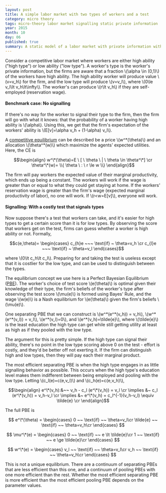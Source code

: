 ```yaml
---
layout: post
title: A simple labor market with two types of workers and a test
category: micro theory
tags: micro-theory labor market signalling static private information
year: 2015
month: 10
day: 06
published: true
summary: A static model of a labor market with private information with two two types of workers. What happens if a test reveals a worker's type?
---
```


Consider a competitive labor market where workers are either high ability ("high type") or low ability ("low type"). A worker's type is the worker's private information, but the firms are aware that a fraction \\(\alpha \in (0,1)\\) of the workers have high ability. The high ability worker will produce value \\(v=v_h\\) for the firm, and the low type will produce \\(v=v_l\\), where \\(0\le v_l\lt v_h\lt\infty\\). The worker's can produce \\(r\lt v_h\\) if they are self-employed (reservation wage).

#### Benchmark case: No signalling

If there's no way for the worker to signal their type to the firm, then the firm will go with what it knows: that the probability of a worker having high ability is \\(\alpha\\). Using this, we get that the firm's expectation of the workers' ability is \\(E[v]=\alpha v_h + (1-\alpha) v_l\\).

A [competitive equilibrium](https://en.wikipedia.org/wiki/Competitive_equilibrium) can be described be a price \\(w^\*(\theta)\\) and an allocation \\(\theta^\*(w)\\) which maximize the agents' expected utilities. Here, the CE is

$$\begin{align}
w^\*(\theta)=E \ [ \ \theta \ | \ \theta \in \theta^\*] \cr
\theta^\*(w)= \\{ \theta \ : \ r \le w \\}
\end{align}$$

The firm will pay workers the expected value of their marginal productivity, which ends up being a constant. The workers will work if the wage is greater than or equal to what they could get staying at home. If the workers' reservation wage is greater than the firm's wage (expected marginal productivity of labor), no one will work. If \\(r<w=E[v]\\), everyone will work.

#### Signalling: With a costly test that signals types

Now suppose there's a test that workers can take, and it's easier for high types to get a certain score than it is for low types. By observing the score that workers get on the test, firms can guess whether a worker is high ability or not. Formally,

$$c(e,\theta)=
\begin{cases}
c_{h}e ~~~ \text{if} ~ \theta=v_h \cr
c_{l}e ~~~ \text{if} ~ \theta=v_l
\end{cases}$$

where \\(0\lt c_h\lt c_l\\). Preparing for and taking the test is useless except that it is costlier for the low type, and can be used to distinguish between the types.

The equilibrium concept we use here is a Perfect Bayesian Equilibrium ([PBE](https://en.wikipedia.org/wiki/Bayesian_game#Perfect_Bayesian_equilibrium)). The worker's choice of test score \\(e(\theta)\\) is optimal given their knowledge of their type, the firm's beliefs of the worker's type after observing the test score \\(\mu(e)\\) is formed using Bayes' Rule, and the wage \\(w(e)\\) is a Nash equilibrium for \\(e(\theta)\\) given the firm's beliefs \\(\mu(e)\\).

One separating PBE that we can construct is \\(w^\*(e^\*(v_h)) = v_h\\), \\(w^\*(e\^*(v_l)) = v_l\\), \\(e^\*(v_l)=0\\), and \\(e^\*(v_h)=\tilde{e}\\), where \\(\tilde{e}\\) is the least education the high type can get while still getting utility at least as high as if they pooled with the low type.

The argument for this is pretty simple. If the high type can signal their ability, there's no point in the low type scoring above 0 on the test - effort is costly, and they'd be better off not exerting it. If the firm can distinguish high and low types, then they will pay each their marginal product.

The most efficient separating PBE is when the high type engages in as little signalling behavior as possible. This occurs when the high type's education level makes them indifferent between being employed and pooling with the low type. Letting \\(c_l(e)=c(e,v_l)\\) and \\(c_h(e)=c(e,v_h)\\),

$$\begin{align}
e^\*(v_h):&~~ v_h - c_l (e^\*(v_h)) = v_l \cr
\implies &~ c_l (e^\*(v_h)) = v_h-v_l \cr
\implies &~ e^\*(v_h) = c_l^{-1}(v_h-v_l) \equiv \tilde{e} \cr
\end{align}$$

The full PBE is

$$ e^\*(\theta) =
\begin{cases}
0 ~~ \text{if} ~~ \theta=v_l\cr
\tilde{e} ~~ \text{if} ~~ \theta=v_h\cr
\end{cases} $$

$$ \mu^\*(e) =
\begin{cases}
0 ~~ \text{if} ~~ e \lt \tilde{e}\cr
1 ~~ \text{if} ~~ e \ge \tilde{e}\cr
\end{cases} $$

$$ w^\*(e) =
\begin{cases}
v_l ~~ \text{if} ~~ \theta=v_l\cr
v_h ~~ \text{if} ~~ \theta=v_h\cr
\end{cases} $$

This is not a unique equilibrium. There are a continuum of separating PBEs that are less efficient than this one, and a continuum of pooling PBEs with one more efficient than the rest. Whether the most efficient separating PBE is more efficient than the most efficient pooling PBE depends on the parameter values.